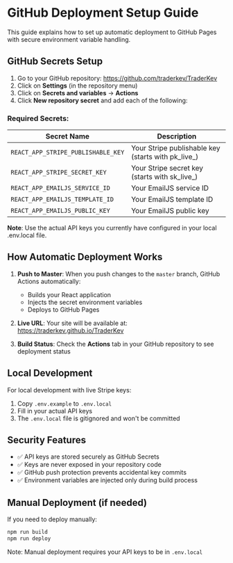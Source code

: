 # GitHub Deployment Setup Guide

This guide explains how to set up automatic deployment to GitHub Pages with secure environment variable handling.

## GitHub Secrets Setup

1. Go to your GitHub repository: https://github.com/traderkev/TraderKev
2. Click on **Settings** (in the repository menu)
3. Click on **Secrets and variables** → **Actions**
4. Click **New repository secret** and add each of the following:

### Required Secrets:

| Secret Name | Description |
|-------------|-------------|
| `REACT_APP_STRIPE_PUBLISHABLE_KEY` | Your Stripe publishable key (starts with pk_live_) |
| `REACT_APP_STRIPE_SECRET_KEY` | Your Stripe secret key (starts with sk_live_) |
| `REACT_APP_EMAILJS_SERVICE_ID` | Your EmailJS service ID |
| `REACT_APP_EMAILJS_TEMPLATE_ID` | Your EmailJS template ID |
| `REACT_APP_EMAILJS_PUBLIC_KEY` | Your EmailJS public key |

**Note**: Use the actual API keys you currently have configured in your local .env.local file.

## How Automatic Deployment Works

1. **Push to Master**: When you push changes to the `master` branch, GitHub Actions automatically:
   - Builds your React application
   - Injects the secret environment variables
   - Deploys to GitHub Pages

2. **Live URL**: Your site will be available at: https://traderkev.github.io/TraderKev

3. **Build Status**: Check the **Actions** tab in your GitHub repository to see deployment status

## Local Development

For local development with live Stripe keys:
1. Copy `.env.example` to `.env.local`
2. Fill in your actual API keys
3. The `.env.local` file is gitignored and won't be committed

## Security Features

- ✅ API keys are stored securely as GitHub Secrets
- ✅ Keys are never exposed in your repository code
- ✅ GitHub push protection prevents accidental key commits
- ✅ Environment variables are injected only during build process

## Manual Deployment (if needed)

If you need to deploy manually:
```bash
npm run build
npm run deploy
```

Note: Manual deployment requires your API keys to be in `.env.local`
